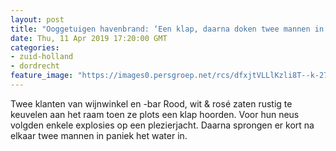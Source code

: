```yaml
---
layout: post
title: "Ooggetuigen havenbrand: ‘Een klap, daarna doken twee mannen in paniek van de boot het water in’"
date: Thu, 11 Apr 2019 17:20:00 GMT
categories: 
- zuid-holland 
- dordrecht 
feature_image: "https://images0.persgroep.net/rcs/dfxjtVLLlKzli8T--k-27MTg9Ok/diocontent/145326723/_fitwidth/400/?appId=21791a8992982cd8da851550a453bd7f&quality=0.7"
---
```


Twee klanten van wijnwinkel en -bar Rood, wit & rosé zaten rustig te keuvelen aan het raam toen ze plots een klap hoorden. Voor hun neus volgden enkele explosies op een plezierjacht. Daarna sprongen er kort na elkaar twee mannen in paniek het water in.
